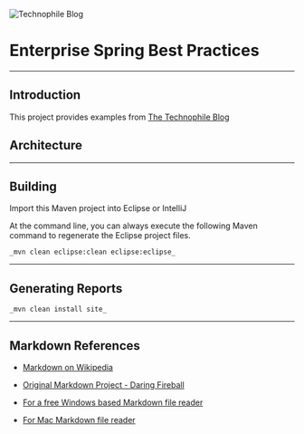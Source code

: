 ![Technophile Blog](imagesc)

Enterprise Spring Best Practices
================================


-----


Introduction
------------

This project provides examples from [The Technophile Blog](http://technophile.gordondickens.com)


Architecture
------------


-----

Building
---------------------


Import this Maven project into Eclipse or IntelliJ

At the command line, you can always execute the following Maven command to regenerate the Eclipse project files.

    _mvn clean eclipse:clean eclipse:eclipse_


-----

Generating Reports
---------------------

    _mvn clean install site_



-----



Markdown References
-------------------

* [Markdown on Wikipedia](http://en.wikipedia.org/wiki/Markdown)

* [Original Markdown Project - Daring Fireball](http://daringfireball.net/projects/markdown/)

* [For a free Windows based Markdown file reader](http://www.markdownpad.com)

* [For Mac Markdown file reader](http://www.barebones.com/products/TextWrangler/)
